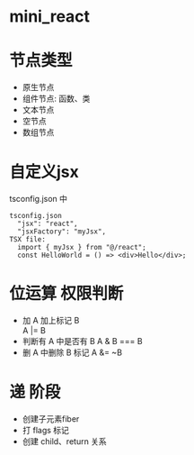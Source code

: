 # mini_react

# 节点类型
* 原生节点
* 组件节点: 函数、类
* 文本节点
* 空节点
* 数组节点

# 自定义jsx
tsconfig.json 中
```
tsconfig.json
  "jsx": "react",
  "jsxFactory": "myJsx",  
TSX file:
  import { myJsx } from "@/react";
  const HelloWorld = () => <div>Hello</div>; 
```

# 位运算 权限判断
* 加 A 加上标记 B  
A |= B
* 判断有 A 中是否有 B
A & B === B
* 删 A 中删除 B 标记
A &= ~B

# 递 阶段
* 创建子元素fiber
* 打 flags 标记
* 创建 child、return 关系
